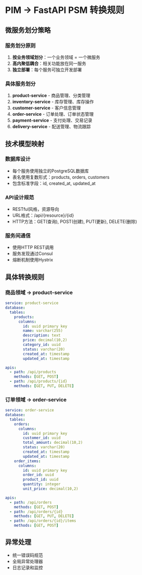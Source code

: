 # PIM → FastAPI PSM 转换规则

## 微服务划分策略

### 服务划分原则
1. **按业务领域划分**：一个业务领域 = 一个微服务
2. **高内聚低耦合**：相关功能放在同一服务
3. **独立部署**：每个服务可独立开发部署

### 具体服务划分
1. **product-service** - 商品管理、分类管理
2. **inventory-service** - 库存管理、库存操作
3. **customer-service** - 客户信息管理
4. **order-service** - 订单处理、订单状态管理
5. **payment-service** - 支付处理、交易记录
6. **delivery-service** - 配送管理、物流跟踪

## 技术模型映射

### 数据库设计
- 每个服务使用独立的PostgreSQL数据库
- 表名使用复数形式：products, orders, customers
- 包含标准字段：id, created_at, updated_at

### API设计规范
- RESTful风格，资源导向
- URL格式：/api/{resource}/{id}
- HTTP方法：GET(查询), POST(创建), PUT(更新), DELETE(删除)

### 服务间通信
- 使用HTTP REST调用
- 服务发现通过Consul
- 熔断机制使用Hystrix

## 具体转换规则

### 商品领域 → product-service
```yaml
service: product-service
database:
  tables:
    products:
      columns:
        id: uuid primary key
        name: varchar(255)
        description: text
        price: decimal(10,2)
        category_id: uuid
        status: varchar(20)
        created_at: timestamp
        updated_at: timestamp

apis:
  - path: /api/products
    methods: [GET, POST]
  - path: /api/products/{id}
    methods: [GET, PUT, DELETE]
```

### 订单领域 → order-service
```yaml
service: order-service
database:
  tables:
    orders:
      columns:
        id: uuid primary key
        customer_id: uuid
        total_amount: decimal(10,2)
        status: varchar(20)
        created_at: timestamp
        updated_at: timestamp
    order_items:
      columns:
        id: uuid primary key
        order_id: uuid
        product_id: uuid
        quantity: integer
        unit_price: decimal(10,2)

apis:
  - path: /api/orders
    methods: [GET, POST]
  - path: /api/orders/{id}
    methods: [GET, PUT, DELETE]
  - path: /api/orders/{id}/items
    methods: [GET, POST]
```

## 异常处理
- 统一错误码规范
- 全局异常处理器
- 日志记录和监控
